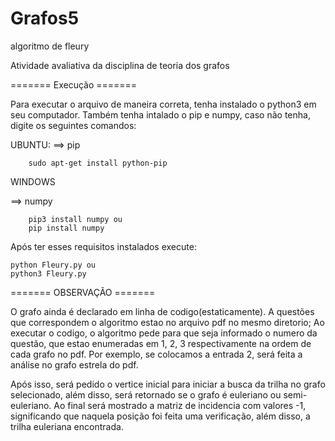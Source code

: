 # Grafos5
algoritmo de fleury

Atividade avaliativa da disciplina de teoria dos grafos

======= Execução ======= 

Para executar o arquivo de maneira correta, tenha instalado o python3 em seu computador.
Também tenha intalado o pip e numpy, caso não tenha, digite os seguintes comandos:

UBUNTU:
==> pip

        sudo apt-get install python-pip
 
WINDOWS

==> numpy

        pip3 install numpy ou
        pip install numpy
        

Após ter esses requisitos instalados execute:

    python Fleury.py ou
    python3 Fleury.py

======= OBSERVAÇÃO =======

O grafo ainda é declarado em linha de codigo(estaticamente).
A questões que correspondem o algoritmo estao no arquivo pdf no mesmo diretorio;
Ao executar o codigo, o algoritmo pede para que seja informado o numero da questão, 
que estao enumeradas em 1, 2, 3 respectivamente na ordem de cada grafo no pdf.
Por exemplo, se colocamos a entrada 2, será feita a análise no grafo estrela do pdf.

Após isso, será pedido o vertice inicial para iniciar a busca da trilha no grafo selecionado, além disso, será retornado
se o grafo é euleriano ou semi-euleriano. Ao final será mostrado a matriz de incidencia com valores -1, significando
que naquela posição foi feita uma verificação, além disso, a trilha euleriana encontrada.
